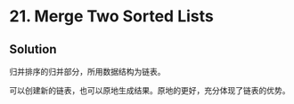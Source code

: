# 21. Merge Two Sorted Lists

## Solution

归并排序的归并部分，所用数据结构为链表。

可以创建新的链表，也可以原地生成结果。原地的更好，充分体现了链表的优势。